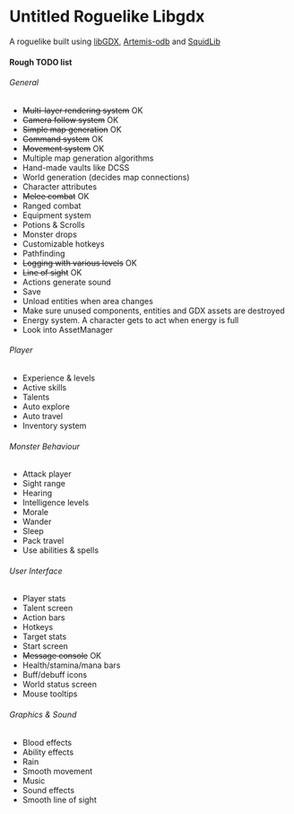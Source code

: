 # Untitled Roguelike Libgdx
A roguelike built using [libGDX](https://github.com/libgdx/libgdx), [Artemis-odb](https://github.com/junkdog/artemis-odb) and [SquidLib](https://github.com/SquidPony/SquidLib)

#### Rough TODO list

###### General
- ~~Multi-layer rendering system~~ OK
- ~~Camera follow system~~ OK
- ~~Simple map generation~~ OK
- ~~Command system~~ OK
- ~~Movement system~~ OK
- Multiple map generation algorithms
- Hand-made vaults like DCSS
- World generation (decides map connections)
- Character attributes
- ~~Melee combat~~ OK
- Ranged combat
- Equipment system
- Potions & Scrolls
- Monster drops
- Customizable hotkeys
- Pathfinding
- ~~Logging with various levels~~ OK
- ~~Line of sight~~ OK
- Actions generate sound
- Save
- Unload entities when area changes
- Make sure unused components, entities and GDX assets are destroyed
- Energy system. A character gets to act when energy is full
- Look into AssetManager

###### Player
- Experience & levels
- Active skills
- Talents
- Auto explore
- Auto travel
- Inventory system

###### Monster Behaviour
- Attack player
- Sight range
- Hearing
- Intelligence levels
- Morale
- Wander
- Sleep
- Pack travel
- Use abilities & spells

###### User Interface
- Player stats
- Talent screen
- Action bars
- Hotkeys
- Target stats
- Start screen
- ~~Message console~~ OK
- Health/stamina/mana bars
- Buff/debuff icons
- World status screen
- Mouse tooltips

###### Graphics & Sound
- Blood effects
- Ability effects
- Rain
- Smooth movement
- Music
- Sound effects
- Smooth line of sight